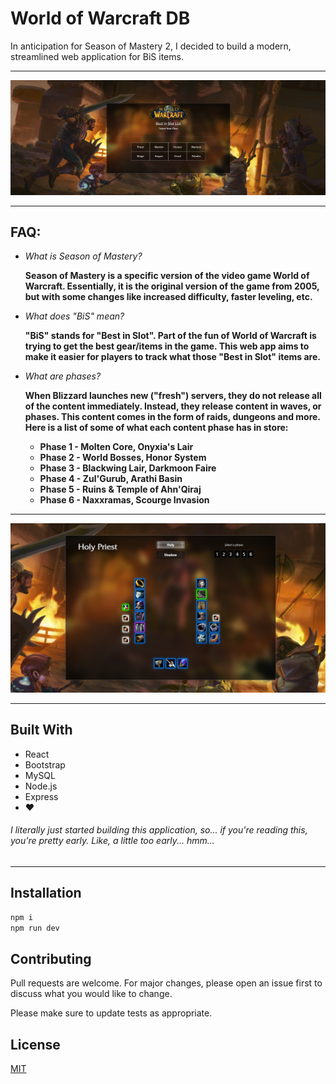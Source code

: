 # World of Warcraft DB

In anticipation for Season of Mastery 2, I decided to build a modern, streamlined web application for BiS items.

<hr/>

![alt text](./client/wowdb-react/src/assets/readme.jpg)

<hr>

## FAQ:

- <i>What is Season of Mastery?</i>

  <strong>Season of Mastery is a specific version of the video game World of Warcraft. Essentially, it is the original version of the game from 2005, but with some changes like increased difficulty, faster leveling, etc.</strong>

- <i>What does "BiS" mean?</i>

  <strong>"BiS" stands for "Best in Slot". Part of the fun of World of Warcraft is trying to get the best gear/items in the game. This web app aims to make it easier for players to track what those "Best in Slot" items are.</strong>

- <i>What are phases?</i>

  <strong>When Blizzard launches new ("fresh") servers, they do not release all of the content immediately. Instead, they release content in waves, or phases. This content comes in the form of raids, dungeons and more. Here is a list of some of what each content phase has in store:

    <ul>
    <li>Phase 1 - Molten Core, Onyxia's Lair</li>
    <li>Phase 2 - World Bosses, Honor System</li>
    <li>Phase 3 - Blackwing Lair, Darkmoon Faire</li>
    <li>Phase 4 - Zul'Gurub, Arathi Basin</li>
    <li>Phase 5 - Ruins & Temple of Ahn'Qiraj</li>
    <li>Phase 6 - Naxxramas, Scourge Invasion</li>
    </ul>

</strong>

<hr>

![alt text](./client/wowdb-react/src/assets/holypriestbis.png)

<hr/>

## Built With

- React
- Bootstrap
- MySQL
- Node.js
- Express
- ❤️

###### I literally just started building this application, so... if you're reading this, you're pretty early. Like, a little _too_ early... _hmm..._

<hr/>

## Installation

```bash
npm i
npm run dev
```

## Contributing

Pull requests are welcome. For major changes, please open an issue first
to discuss what you would like to change.

Please make sure to update tests as appropriate.

## License

[MIT](https://choosealicense.com/licenses/mit/)

